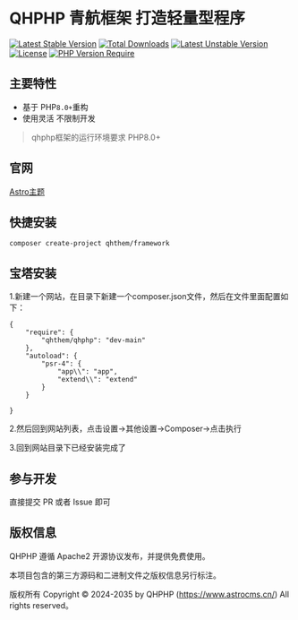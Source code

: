 
# QHPHP 青航框架 打造轻量型程序

[![Latest Stable Version](http://poser.pugx.org/qhthem/qhphp/v)](https://packagist.org/packages/qhthem/qhphp) [![Total Downloads](http://poser.pugx.org/qhthem/qhphp/downloads)](https://packagist.org/packages/qhthem/qhphp) [![Latest Unstable Version](http://poser.pugx.org/qhthem/qhphp/v/unstable)](https://packagist.org/packages/qhthem/qhphp) [![License](http://poser.pugx.org/qhthem/qhphp/license)](https://packagist.org/packages/qhthem/qhphp) [![PHP Version Require](http://poser.pugx.org/qhthem/qhphp/require/php)](https://packagist.org/packages/qhthem/qhphp)

## 主要特性

- 基于 PHP`8.0+`重构
- 使用灵活 不限制开发

> qhphp框架的运行环境要求 PHP8.0+

## 官网

[Astro主题](https://www.astrocms.cn/)


## 快捷安装

```
composer create-project qhthem/framework
```
## 宝塔安装

1.新建一个网站，在目录下新建一个composer.json文件，然后在文件里面配置如下：

```
{
    "require": {
        "qhthem/qhphp": "dev-main"
    },
    "autoload": {
        "psr-4": {
            "app\\": "app",
            "extend\\": "extend"
        }
    }
    
}
```
2.然后回到网站列表，点击设置->其他设置->Composer->点击执行

3.回到网站目录下已经安装完成了


## 参与开发

直接提交 PR 或者 Issue 即可

## 版权信息

QHPHP 遵循 Apache2 开源协议发布，并提供免费使用。

本项目包含的第三方源码和二进制文件之版权信息另行标注。

版权所有 Copyright © 2024-2035 by 	QHPHP (https://www.astrocms.cn/) All rights reserved。


